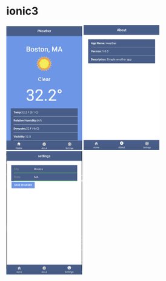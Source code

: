 # ionic3
<div style="display:inline-block;">
<img src="img/1.png" width="200" >
</div>
<div style="display:inline-block;">
<img src="img/2.png" width="200" >
</div>
<div style="display:inline-block">
<img src="img/3.png" width="200" >
</div>

